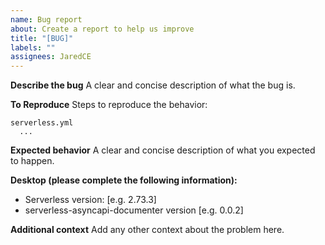 ```yaml
---
name: Bug report
about: Create a report to help us improve
title: "[BUG]"
labels: ""
assignees: JaredCE
---
```


**Describe the bug**
A clear and concise description of what the bug is.

**To Reproduce**
Steps to reproduce the behavior:

```
serverless.yml
  ...
```

**Expected behavior**
A clear and concise description of what you expected to happen.

**Desktop (please complete the following information):**

- Serverless version: [e.g. 2.73.3]
- serverless-asyncapi-documenter version [e.g. 0.0.2]

**Additional context**
Add any other context about the problem here.
